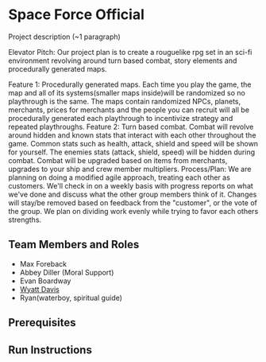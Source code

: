 # Space Force Official

Project description (~1 paragraph)

Elevator Pitch: Our project plan is to create a rouguelike rpg set in an sci-fi environment revolving around turn based combat, story elements and procedurally generated maps.

Feature 1: Procedurally generated maps. Each time you play the game, the map and all of its systems(smaller maps inside)will be randomized so no playthrough is the same. 
The maps contain randomized NPCs, planets, merchants, prices for merchants and the people you can recruit will all be procedurally generated each playthrough to incentivize 
strategy and repeated playthroughs.
Feature 2: Turn based combat. Combat will revolve around hidden and known stats that interact with each other throughout the game. Common stats such as health, attack, shield 
and speed will be shown for yourself. The enemies stats (attack, shield, speed) will be hidden during combat. Combat will be upgraded based on items from merchants, upgrades 
to your ship and crew member multipliers.
Process/Plan: We are planning on doing a modified agile approach, treating each other as customers. We'll check in on a weekly basis with progress reports on what we've done 
and discuss what the other group members think of it. Changes will stay/be removed based on feedback from the "customer", or the vote of the group. We plan on dividing work 
evenly while trying to favor each others strengths. 

## Team Members and Roles

* Max Foreback
* Abbey Diller (Moral Support)
* Evan Boardway
* [Wyatt Davis](https://github.com/daviswygvsu/CIS350-HW2-Davis)
* Ryan(waterboy, spiritual guide)

## Prerequisites

## Run Instructions
